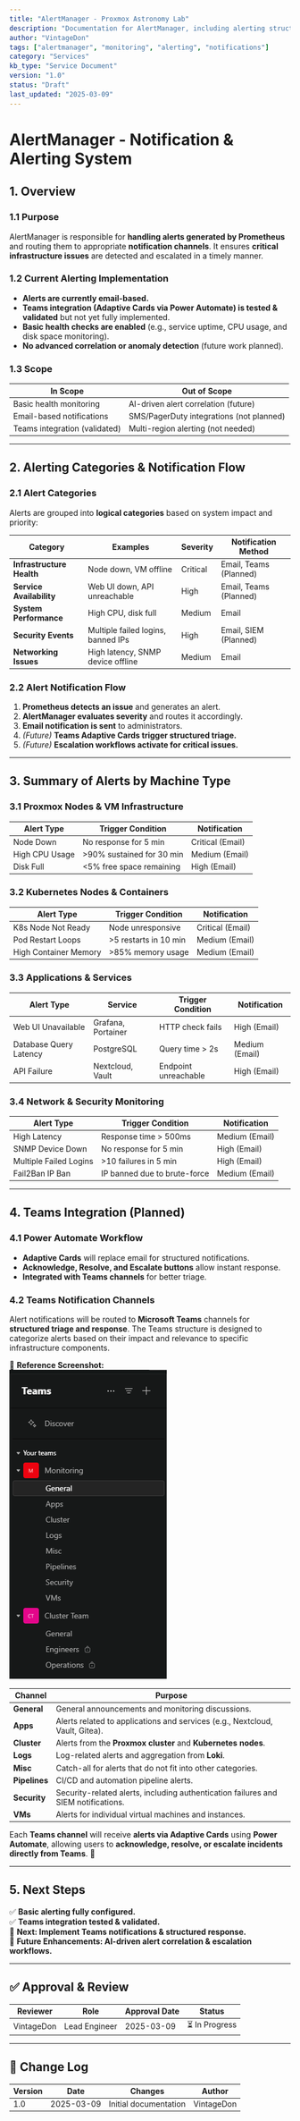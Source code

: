 ```yaml
---
title: "AlertManager - Proxmox Astronomy Lab"
description: "Documentation for AlertManager, including alerting structure, notification flow, and integration status."
author: "VintageDon"
tags: ["alertmanager", "monitoring", "alerting", "notifications"]
category: "Services"
kb_type: "Service Document"
version: "1.0"
status: "Draft"
last_updated: "2025-03-09"
---
```


# **AlertManager - Notification & Alerting System**

## **1. Overview**

### **1.1 Purpose**

AlertManager is responsible for **handling alerts generated by Prometheus** and routing them to appropriate **notification channels**. It ensures **critical infrastructure issues** are detected and escalated in a timely manner.

### **1.2 Current Alerting Implementation**

- **Alerts are currently email-based.**
- **Teams integration (Adaptive Cards via Power Automate) is tested & validated** but not yet fully implemented.
- **Basic health checks are enabled** (e.g., service uptime, CPU usage, and disk space monitoring).
- **No advanced correlation or anomaly detection** (future work planned).

### **1.3 Scope**

| **In Scope** | **Out of Scope** |
|-------------|------------------|
| Basic health monitoring | AI-driven alert correlation (future) |
| Email-based notifications | SMS/PagerDuty integrations (not planned) |
| Teams integration (validated) | Multi-region alerting (not needed) |

---

## **2. Alerting Categories & Notification Flow**

### **2.1 Alert Categories**

Alerts are grouped into **logical categories** based on system impact and priority:

| **Category** | **Examples** | **Severity** | **Notification Method** |
|-------------|-------------|------------|------------------|
| **Infrastructure Health** | Node down, VM offline | Critical | Email, Teams (Planned) |
| **Service Availability** | Web UI down, API unreachable | High | Email, Teams (Planned) |
| **System Performance** | High CPU, disk full | Medium | Email |
| **Security Events** | Multiple failed logins, banned IPs | High | Email, SIEM (Planned) |
| **Networking Issues** | High latency, SNMP device offline | Medium | Email |

### **2.2 Alert Notification Flow**

1. **Prometheus detects an issue** and generates an alert.
2. **AlertManager evaluates severity** and routes it accordingly.
3. **Email notification is sent** to administrators.
4. *(Future)* **Teams Adaptive Cards trigger structured triage.**
5. *(Future)* **Escalation workflows activate for critical issues.**

---

## **3. Summary of Alerts by Machine Type**

### **3.1 Proxmox Nodes & VM Infrastructure**

| **Alert Type** | **Trigger Condition** | **Notification** |
|--------------|-----------------|-----------------|
| Node Down | No response for 5 min | Critical (Email) |
| High CPU Usage | >90% sustained for 30 min | Medium (Email) |
| Disk Full | <5% free space remaining | High (Email) |

### **3.2 Kubernetes Nodes & Containers**

| **Alert Type** | **Trigger Condition** | **Notification** |
|--------------|-----------------|-----------------|
| K8s Node Not Ready | Node unresponsive | Critical (Email) |
| Pod Restart Loops | >5 restarts in 10 min | Medium (Email) |
| High Container Memory | >85% memory usage | Medium (Email) |

### **3.3 Applications & Services**

| **Alert Type** | **Service** | **Trigger Condition** | **Notification** |
|--------------|----------|-----------------|-----------------|
| Web UI Unavailable | Grafana, Portainer | HTTP check fails | High (Email) |
| Database Query Latency | PostgreSQL | Query time > 2s | Medium (Email) |
| API Failure | Nextcloud, Vault | Endpoint unreachable | High (Email) |

### **3.4 Network & Security Monitoring**

| **Alert Type** | **Trigger Condition** | **Notification** |
|--------------|-----------------|-----------------|
| High Latency | Response time > 500ms | Medium (Email) |
| SNMP Device Down | No response for 5 min | High (Email) |
| Multiple Failed Logins | >10 failures in 5 min | High (Email) |
| Fail2Ban IP Ban | IP banned due to brute-force | Medium (Email) |

---

## **4. Teams Integration (Planned)**

### **4.1 Power Automate Workflow**

- **Adaptive Cards** will replace email for structured notifications.
- **Acknowledge, Resolve, and Escalate buttons** allow instant response.
- **Integrated with Teams channels** for better triage.

### **4.2 Teams Notification Channels**  

Alert notifications will be routed to **Microsoft Teams** channels for **structured triage and response**. The Teams structure is designed to categorize alerts based on their impact and relevance to specific infrastructure components.  

📌 **Reference Screenshot:**  
![teams-monitoring-screenshot](/assets/images/teams-monitoring-screenshot.png)  

| **Channel** | **Purpose** |  
|------------|------------|  
| **General** | General announcements and monitoring discussions. |  
| **Apps** | Alerts related to applications and services (e.g., Nextcloud, Vault, Gitea). |  
| **Cluster** | Alerts from the **Proxmox cluster** and **Kubernetes nodes**. |  
| **Logs** | Log-related alerts and aggregation from **Loki**. |  
| **Misc** | Catch-all for alerts that do not fit into other categories. |  
| **Pipelines** | CI/CD and automation pipeline alerts. |  
| **Security** | Security-related alerts, including authentication failures and SIEM notifications. |  
| **VMs** | Alerts for individual virtual machines and instances. |  

Each **Teams channel** will receive **alerts via Adaptive Cards** using **Power Automate**, allowing users to **acknowledge, resolve, or escalate incidents directly from Teams**. 🚀

---

## **5. Next Steps**

✅ **Basic alerting fully configured.**  
✅ **Teams integration tested & validated.**  
📌 **Next: Implement Teams notifications & structured response.**  
📌 **Future Enhancements: AI-driven alert correlation & escalation workflows.**  

---

## **✅ Approval & Review**

| **Reviewer** | **Role** | **Approval Date** | **Status** |
|-------------|---------|------------------|------------|
| VintageDon | Lead Engineer | 2025-03-09 | ⏳ In Progress |

---

## **📜 Change Log**

| **Version** | **Date** | **Changes** | **Author** |
|------------|---------|-------------|------------|
| 1.0 | 2025-03-09 | Initial documentation | VintageDon |
